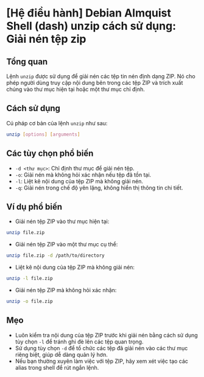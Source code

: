 # [Hệ điều hành] Debian Almquist Shell (dash) unzip cách sử dụng: Giải nén tệp zip

## Tổng quan
Lệnh `unzip` được sử dụng để giải nén các tệp tin nén định dạng ZIP. Nó cho phép người dùng truy cập nội dung bên trong các tệp ZIP và trích xuất chúng vào thư mục hiện tại hoặc một thư mục chỉ định.

## Cách sử dụng
Cú pháp cơ bản của lệnh `unzip` như sau:

```bash
unzip [options] [arguments]
```

## Các tùy chọn phổ biến
- `-d <thư mục>`: Chỉ định thư mục để giải nén tệp.
- `-o`: Giải nén mà không hỏi xác nhận nếu tệp đã tồn tại.
- `-l`: Liệt kê nội dung của tệp ZIP mà không giải nén.
- `-q`: Giải nén trong chế độ yên lặng, không hiển thị thông tin chi tiết.

## Ví dụ phổ biến
- Giải nén tệp ZIP vào thư mục hiện tại:

```bash
unzip file.zip
```

- Giải nén tệp ZIP vào một thư mục cụ thể:

```bash
unzip file.zip -d /path/to/directory
```

- Liệt kê nội dung của tệp ZIP mà không giải nén:

```bash
unzip -l file.zip
```

- Giải nén tệp ZIP mà không hỏi xác nhận:

```bash
unzip -o file.zip
```

## Mẹo
- Luôn kiểm tra nội dung của tệp ZIP trước khi giải nén bằng cách sử dụng tùy chọn `-l` để tránh ghi đè lên các tệp quan trọng.
- Sử dụng tùy chọn `-d` để tổ chức các tệp đã giải nén vào các thư mục riêng biệt, giúp dễ dàng quản lý hơn.
- Nếu bạn thường xuyên làm việc với tệp ZIP, hãy xem xét việc tạo các alias trong shell để rút ngắn lệnh.